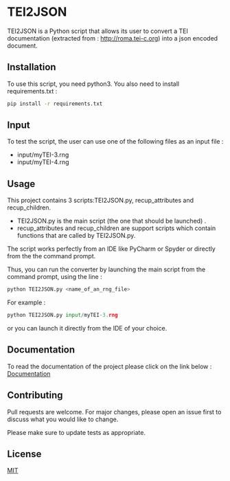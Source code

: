 # TEI2JSON

TEI2JSON is a Python script that allows its user to convert a TEI documentation (extracted from : http://roma.tei-c.org) into a json encoded document. 

## Installation

To use this script, you need python3. You also need to install requirements.txt :

```bash
pip install -r requirements.txt
```

## Input

To test the script, the user can use one of the following files as an input file :
- input/myTEI-3.rng
- input/myTEI-4.rng

## Usage

This project contains 3 scripts:TEI2JSON.py, recup_attributes and recup_children. 
- TEI2JSON.py is the main script (the one that should be launched) .
- recup_attributes and recup_children are support scripts which contain functions that are called by TEI2JSON.py.
  
The script works perfectly from an IDE like PyCharm or Spyder or directly from the the command prompt.  

Thus, you can run the converter by launching the main script from the command prompt, using the line :
```python
python TEI2JSON.py <name_of_an_rng_file>
```
For example :
```python
python TEI2JSON.py input/myTEI-3.rng
```
or you can launch it directly from the IDE of your choice.

## Documentation

To read the documentation of the project please click on the link below : 
[Documentation]('./Documentation/documentation.html')

## Contributing
Pull requests are welcome. For major changes, please open an issue first to discuss what you would like to change.

Please make sure to update tests as appropriate.

## License
[MIT](https://choosealicense.com/licenses/mit/)
